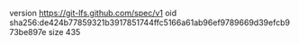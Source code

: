 version https://git-lfs.github.com/spec/v1
oid sha256:de424b77859321b3917851744ffc5166a61ab96ef9789669d39efcb973be897e
size 435
